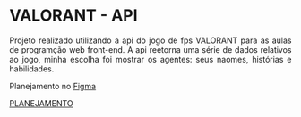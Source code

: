 # VALORANT - API


<p align="justify">Projeto realizado utilizando a api do jogo de fps VALORANT para as aulas de programção web front-end. A api reetorna uma série de dados relativos ao jogo, minha escolha foi mostrar os agentes: seus naomes, histórias e habilidades.
</p>

<span>Planejamento no <a href="https://www.figma.com/file/yqvOKKt6mozk7OxP2Q3w56/valorant?node-id=0%3A1" target="_blank">Figma</a></span>

  [PLANEJAMENTO](https://www.figma.com/file/yqvOKKt6mozk7OxP2Q3w56/valorant?node-id=0%3A1)
